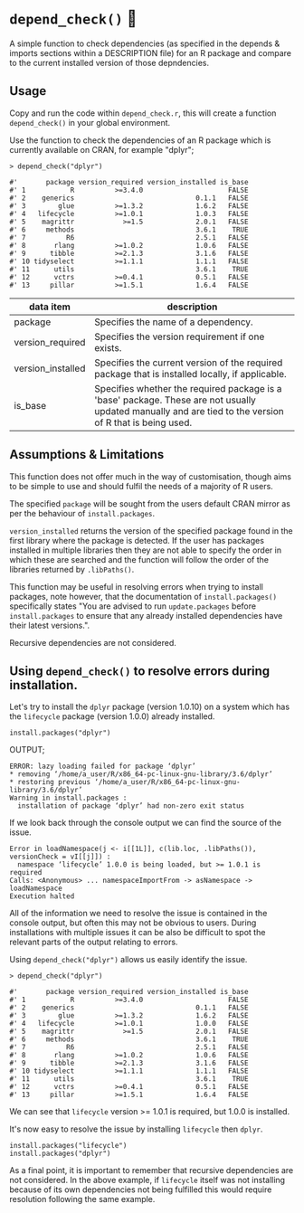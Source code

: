 # `depend_check()` :construction:

A simple function to check dependencies (as specified in the depends & imports sections within a DESCRIPTION file) for an R package and compare to the current installed version of those depndencies.

## Usage

Copy and run the code within `depend_check.r`, this will create a function `depend_check()` in your global environment.

Use the function to check the dependencies of an R package which is currently available on CRAN, for example "dplyr";

```
> depend_check("dplyr")

#'       package version_required version_installed is_base
#' 1           R          >=3.4.0                     FALSE
#' 2    generics                              0.1.1   FALSE
#' 3        glue          >=1.3.2             1.6.2   FALSE
#' 4   lifecycle          >=1.0.1             1.0.3   FALSE
#' 5    magrittr            >=1.5             2.0.1   FALSE
#' 6     methods                              3.6.1    TRUE
#' 7          R6                              2.5.1   FALSE
#' 8       rlang          >=1.0.2             1.0.6   FALSE
#' 9      tibble          >=2.1.3             3.1.6   FALSE
#' 10 tidyselect          >=1.1.1             1.1.1   FALSE
#' 11      utils                              3.6.1    TRUE
#' 12      vctrs          >=0.4.1             0.5.1   FALSE
#' 13     pillar          >=1.5.1             1.6.4   FALSE
```

| data item | description |
|-----------|-------------|
| package | Specifies the name of a dependency. |
| version_required | Specifies the version requirement if one exists. |
| version_installed | Specifies the current version of the required package that is installed locally, if applicable. |
| is_base | Specifies whether the required package is a 'base' package. These are not usually updated manually and are tied to the version of R that is being used. |

## Assumptions & Limitations
This function does not offer much in the way of customisation, though aims to be simple to use and should fulfil the needs of a majority of R users.

The specified `package` will be sought from the users default CRAN mirror as per the behaviour of `install.packages`. 

`version_installed` returns the version of the specified package found in the first library where the package is detected. If the user has packages installed in multiple libraries then they are not able to specify the order in which these are searched and the function will follow the order of the libraries returned by `.libPaths()`.

This function may be useful in resolving errors when trying to install packages, note however, that the documentation of `install.packages()` specifically states "You are advised to run `update.packages` before `install.packages` to ensure that any already installed dependencies have their latest versions.".

Recursive dependencies are not considered.

## Using `depend_check()` to resolve errors during installation.

Let's try to install the `dplyr` package (version 1.0.10) on a system which has the `lifecycle` package (version 1.0.0) already installed.

```
install.packages("dplyr")
```

OUTPUT;

```
ERROR: lazy loading failed for package ‘dplyr’
* removing ‘/home/a_user/R/x86_64-pc-linux-gnu-library/3.6/dplyr’
* restoring previous ‘/home/a_user/R/x86_64-pc-linux-gnu-library/3.6/dplyr’
Warning in install.packages :
  installation of package ‘dplyr’ had non-zero exit status
```

If we look back through the console output we can find the source of the issue.

```
Error in loadNamespace(j <- i[[1L]], c(lib.loc, .libPaths()), versionCheck = vI[[j]]) : 
  namespace ‘lifecycle’ 1.0.0 is being loaded, but >= 1.0.1 is required
Calls: <Anonymous> ... namespaceImportFrom -> asNamespace -> loadNamespace
Execution halted
```

All of the information we need to resolve the issue is contained in the console output, but often this may not be obvious to users. During installations with multiple issues it can be also be difficult to spot the relevant parts of the output relating to errors.

Using `depend_check("dplyr")` allows us easily identify the issue.

```
> depend_check("dplyr")

#'       package version_required version_installed is_base
#' 1           R          >=3.4.0                     FALSE
#' 2    generics                              0.1.1   FALSE
#' 3        glue          >=1.3.2             1.6.2   FALSE
#' 4   lifecycle          >=1.0.1             1.0.0   FALSE
#' 5    magrittr            >=1.5             2.0.1   FALSE
#' 6     methods                              3.6.1    TRUE
#' 7          R6                              2.5.1   FALSE
#' 8       rlang          >=1.0.2             1.0.6   FALSE
#' 9      tibble          >=2.1.3             3.1.6   FALSE
#' 10 tidyselect          >=1.1.1             1.1.1   FALSE
#' 11      utils                              3.6.1    TRUE
#' 12      vctrs          >=0.4.1             0.5.1   FALSE
#' 13     pillar          >=1.5.1             1.6.4   FALSE
```

We can see that `lifecycle` version >= 1.0.1 is required, but 1.0.0 is installed.

It's now easy to resolve the issue by installing `lifecycle` then `dplyr`.

```
install.packages("lifecycle")
install.packages("dplyr")
```

As a final point, it is important to remember that recursive dependencies are not considered. In the above example, if `lifecycle` itself was not installing because of its own dependencies not being fulfilled this would require resolution following the same example.
